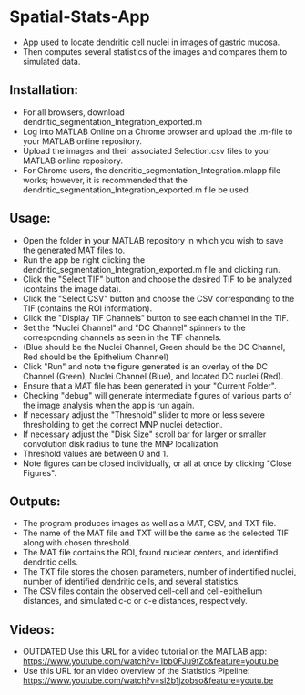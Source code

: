 # Spatial-Stats-App
* App used to locate dendritic cell nuclei in images of gastric mucosa.
* Then computes several statistics of the images and compares them to simulated data.

## Installation:
* For all browsers, download dendritic_segmentation_Integration_exported.m
* Log into MATLAB Online on a Chrome browser and upload the .m-file to your MATLAB online repository.
* Upload the images and their associated Selection.csv files to your MATLAB online repository.
* For Chrome users, the dendritic_segmentation_Integration.mlapp file works; however, it is recommended that the dendritic_segmentation_Integration_exported.m file be used.

## Usage:
* Open the folder in your MATLAB repository in which you wish to save the generated MAT files to.
* Run the app be right clicking the dendritic_segmentation_Integration_exported.m file and clicking run.
* Click the "Select TIF" button and choose the desired TIF to be analyzed (contains the image data).
* Click the "Select CSV" button and choose the CSV corresponding to the TIF (contains the ROI information).
* Click the "Display TIF Channels" button to see each channel in the TIF.
* Set the "Nuclei Channel" and "DC Channel" spinners to the corresponding channels as seen in the TIF channels.
* (Blue should be the Nuclei Channel, Green should be the DC Channel, Red should be the Epithelium Channel)
* Click "Run" and note the figure generated is an overlay of the DC Channel (Green), Nuclei Channel (Blue), and located DC nuclei (Red).
* Ensure that a MAT file has been generated in your "Current Folder".
* Checking "debug" will generate intermediate figures of various parts of the image analysis when the app is run again.
* If necessary adjust the "Threshold" slider to more or less severe thresholding to get the correct MNP nuclei detection.
* If necessary adjust the "Disk Size" scroll bar for larger or smaller convolution disk radius to tune the MNP localization.
* Threshold values are between 0 and 1.
* Note figures can be closed individually, or all at once by clicking "Close Figures".

## Outputs:
* The program produces images as well as a MAT, CSV, and TXT file.
* The name of the MAT file and TXT will be the same as the selected TIF along with chosen threshold.
* The MAT file contains the ROI, found nuclear centers, and identified dendritic cells.
* The TXT file stores the chosen parameters, number of indentified nuclei, number of identified dendritic cells, and several statistics.
* The CSV files contain the observed cell-cell and cell-epithelium distances, and simulated c-c or c-e distances, respectively.

## Videos:
* OUTDATED Use this URL for a video tutorial on the MATLAB app: https://www.youtube.com/watch?v=1bb0FJu9tZc&feature=youtu.be
* Use this URL for an video overview of the Statistics Pipeline: https://www.youtube.com/watch?v=sl2b1jzobso&feature=youtu.be

